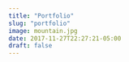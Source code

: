 ```yaml
---
title: "Portfolio"
slug: "portfolio"
image: mountain.jpg
date: 2017-11-27T22:27:21-05:00
draft: false
---
```


